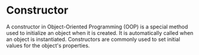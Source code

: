 # Constructor

A constructor in Object-Oriented Programming (OOP) is a special method used to initialize an object when it is created.
It is automatically called when an object is instantiated. Constructors are commonly used to set initial values for the object's properties.
